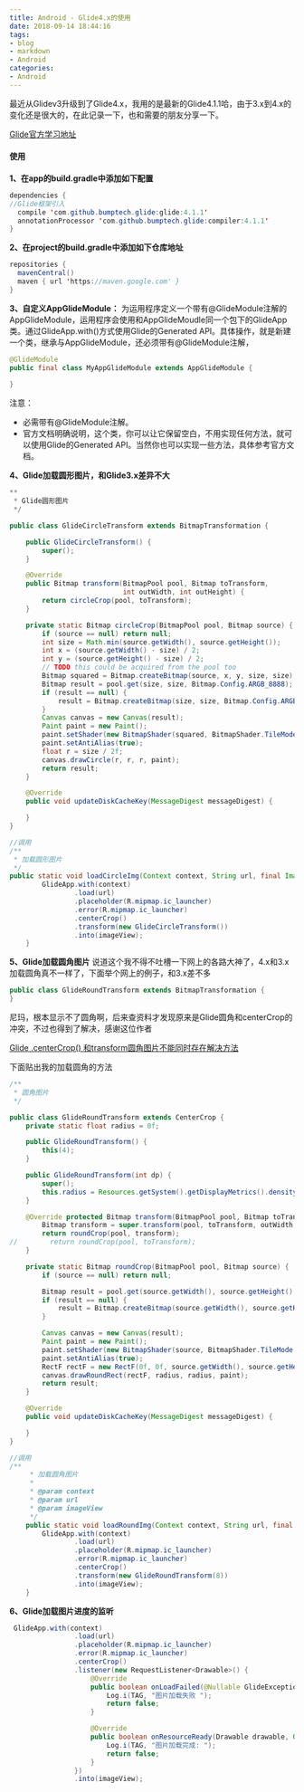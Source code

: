 ```yaml
---
title: Android - Glide4.x的使用
date: 2018-09-14 18:44:16
tags:
- blog
- markdown
- Android 
categories:
- Android 
---
```


最近从Glidev3升级到了Glide4.x，我用的是最新的Glide4.1.1哈，由于3.x到4.x的变化还是很大的，在此记录一下，也和需要的朋友分享一下。

[Glide官方学习地址](https://link.jianshu.com?t=https://github.com/bumptech/glide)

#### 使用

**1、在app的build.gradle中添加如下配置**

```java
dependencies {
//Glide框架引入
  compile 'com.github.bumptech.glide:glide:4.1.1'
  annotationProcessor 'com.github.bumptech.glide:compiler:4.1.1'
}
```

**2、在project的build.gradle中添加如下仓库地址**

```java
repositories {
  mavenCentral()
  maven { url 'https://maven.google.com' }
}
```

**3、自定义AppGlideModule：**
 为运用程序定义一个带有@GlideModule注解的AppGlideModule，运用程序会使用和AppGlideMoudle同一个包下的GlideApp类。通过GlideApp.with()方式使用Glide的Generated API。具体操作，就是新建一个类，继承与AppGlideModule，还必须带有@GlideModule注解，

```java
@GlideModule
public final class MyAppGlideModule extends AppGlideModule {
    
}
```

注意：

- 必需带有@GlideModule注解。
- 官方文档明确说明，这个类，你可以让它保留空白，不用实现任何方法，就可以使用Glide的Generated API。当然你也可以实现一些方法，具体参考官方文档。

**4、Glide加载圆形图片，和Glide3.x差异不大**

```java
**
 * Glide圆形图片
 */

public class GlideCircleTransform extends BitmapTransformation {

    public GlideCircleTransform() {
        super();
    }

    @Override
    public Bitmap transform(BitmapPool pool, Bitmap toTransform,
                            int outWidth, int outHeight) {
        return circleCrop(pool, toTransform);
    }

    private static Bitmap circleCrop(BitmapPool pool, Bitmap source) {
        if (source == null) return null;
        int size = Math.min(source.getWidth(), source.getHeight());
        int x = (source.getWidth() - size) / 2;
        int y = (source.getHeight() - size) / 2;
        // TODO this could be acquired from the pool too
        Bitmap squared = Bitmap.createBitmap(source, x, y, size, size);
        Bitmap result = pool.get(size, size, Bitmap.Config.ARGB_8888);
        if (result == null) {
            result = Bitmap.createBitmap(size, size, Bitmap.Config.ARGB_8888);
        }
        Canvas canvas = new Canvas(result);
        Paint paint = new Paint();
        paint.setShader(new BitmapShader(squared, BitmapShader.TileMode.CLAMP, BitmapShader.TileMode.CLAMP));
        paint.setAntiAlias(true);
        float r = size / 2f;
        canvas.drawCircle(r, r, r, paint);
        return result;
    }

    @Override
    public void updateDiskCacheKey(MessageDigest messageDigest) {

    }
}

//调用
/**
 * 加载圆形图片
 */
public static void loadCircleImg(Context context, String url, final ImageView imageView) {
        GlideApp.with(context)
                .load(url)
                .placeholder(R.mipmap.ic_launcher)
                .error(R.mipmap.ic_launcher)
                .centerCrop()
                .transform(new GlideCircleTransform())
                .into(imageView);
    }
```

**5、Glide加载圆角图片**
 说道这个我不得不吐槽一下网上的各路大神了，4.x和3.x加载圆角真不一样了，下面举个网上的例子，和3.x差不多

```java
public class GlideRoundTransform extends BitmapTransformation {
}
```

尼玛，根本显示不了圆角啊，后来查资料才发现原来是Glide圆角和centerCrop的冲突，不过也得到了解决，感谢这位作者

[Glide .centerCrop() 和transform圆角图片不能同时存在解决方法](https://link.jianshu.com?t=http://blog.csdn.net/weixin_36001685/article/details/75450601)

下面贴出我的加载圆角的方法

```java
/**
 * 圆角图片
 */

public class GlideRoundTransform extends CenterCrop {
    private static float radius = 0f;

    public GlideRoundTransform() {
        this(4);
    }

    public GlideRoundTransform(int dp) {
        super();
        this.radius = Resources.getSystem().getDisplayMetrics().density * dp;
    }

    @Override protected Bitmap transform(BitmapPool pool, Bitmap toTransform, int outWidth, int outHeight) {
        Bitmap transform = super.transform(pool, toTransform, outWidth, outHeight);
        return roundCrop(pool, transform);
//        return roundCrop(pool, toTransform);
    }

    private static Bitmap roundCrop(BitmapPool pool, Bitmap source) {
        if (source == null) return null;

        Bitmap result = pool.get(source.getWidth(), source.getHeight(), Bitmap.Config.ARGB_8888);
        if (result == null) {
            result = Bitmap.createBitmap(source.getWidth(), source.getHeight(), Bitmap.Config.ARGB_8888);
        }

        Canvas canvas = new Canvas(result);
        Paint paint = new Paint();
        paint.setShader(new BitmapShader(source, BitmapShader.TileMode.CLAMP, BitmapShader.TileMode.CLAMP));
        paint.setAntiAlias(true);
        RectF rectF = new RectF(0f, 0f, source.getWidth(), source.getHeight());
        canvas.drawRoundRect(rectF, radius, radius, paint);
        return result;
    }

    @Override
    public void updateDiskCacheKey(MessageDigest messageDigest) {

    }
}

//调用
/**
     * 加载圆角图片
     *
     * @param context
     * @param url
     * @param imageView
     */
    public static void loadRoundImg(Context context, String url, final ImageView imageView) {
        GlideApp.with(context)
                .load(url)
                .placeholder(R.mipmap.ic_launcher)
                .error(R.mipmap.ic_launcher)
                .centerCrop()
                .transform(new GlideRoundTransform(8))
                .into(imageView);
    }
```

**6、Glide加载图片进度的监听**

```java
 GlideApp.with(context)
                .load(url)
                .placeholder(R.mipmap.ic_launcher)
                .error(R.mipmap.ic_launcher)
                .centerCrop()
                .listener(new RequestListener<Drawable>() {
                    @Override
                    public boolean onLoadFailed(@Nullable GlideException e, Object o, Target<Drawable> target, boolean b) {
                        Log.i(TAG, "图片加载失败 ");
                        return false;
                    }

                    @Override
                    public boolean onResourceReady(Drawable drawable, Object o, Target<Drawable> target, DataSource dataSource, boolean b) {
                        Log.i(TAG, "图片加载完成: ");
                        return false;
                    }
                })
                .into(imageView);
```

 

 

 

 

 